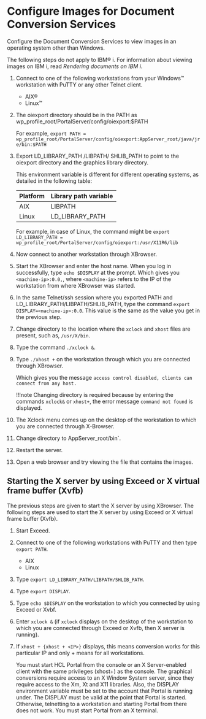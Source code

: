 # Configure Images for Document Conversion Services

Configure the Document Conversion Services to view images in an operating system other than Windows.

The following steps do not apply to IBM® i. For information about viewing images on IBM i, read *Rendering documents on IBM i*.

1.  Connect to one of the following workstations from your Windows™ workstation with PuTTY or any other Telnet client.

    -   AIX®
    -   Linux™

2.  The oiexport directory should be in the PATH as wp_profile_root/PortalServer/config/oiexport:$PATH

    For example, `export PATH = wp_profile_root/PortalServer/config/oiexport:AppServer_root/java/jre/bin:$PATH`

3.  Export LD_LIBRARY_PATH /LIBPATH/ SHLIB_PATH to point to the oiexport directory and the graphics library directory.

    This environment variable is different for different operating systems, as detailed in the following table:

    |Platform|Library path variable|
    |--------|---------------------|
    |AIX|LIBPATH|
    |Linux|LD_LIBRARY_PATH|

    For example, in case of Linux, the command might be `export LD_LIBRARY_PATH = wp_profile_root/PortalServer/config/oiexport:/usr/X11R6/lib`

4.  Now connect to another workstation through XBrowser.

5.  Start the XBrowser and enter the host name. When you log in successfully, type `echo $DISPLAY` at the prompt. Which gives you `<machine-ip>:0.0,`, where `<machine-ip>` refers to the IP of the workstation from where XBrowser was started.

6.  In the same Telnet/ssh session where you exported PATH and LD_LIBRARY_PATH/LIBPATH/SHLIB_PATH, type the command `export DISPLAY=<machine-ip>:0.0`. This value is the same as the value you get in the previous step.

7.  Change directory to the location where the `xclock` and `xhost` files are present, such as, `/usr/X/bin`.

8.  Type the command `./xclock &`.

9.  Type `./xhost +` on the workstation through which you are connected through XBrowser.

    Which gives you the message `access control disabled, clients can connect from any host.`

    !!!note
        Changing directory is required because by entering the commands `xclock&` or `xhost+`, the error message `command not found` is displayed.

10. The Xclock menu comes up on the desktop of the workstation to which you are connected through X-Browser.

11. Change directory to AppServer_root/bin`.

12. Restart the server.

13. Open a web browser and try viewing the file that contains the images.

## Starting the X server by using Exceed or X virtual frame buffer (Xvfb)

The previous steps are given to start the X server by using XBrowser. The following steps are used to start the X server by using Exceed or X virtual frame buffer (Xvfb).

1.  Start Exceed.

2.  Connect to one of the following workstations with PuTTY and then type `export PATH`.

    -   AIX
    -   Linux

3.  Type `export LD_LIBRARY_PATH/LIBPATH/SHLIB_PATH`.

4.  Type `export DISPLAY`.

5.  Type `echo $DISPLAY` on the workstation to which you connected by using Exceed or Xvbf.

6.  Enter `xclock &` (if `xclock` displays on the desktop of the workstation to which you are connected through Exceed or Xvfb, then X server is running).

7.  If `xhost + {xhost + <IP>}` displays, this means conversion works for this particular IP and only + means for all workstations.

    You must start HCL Portal from the console or an X Server-enabled client with the same privileges \(xhost+\) as the console. The graphical conversions require access to an X Window System server, since they require access to the Xm, Xt and X11 libraries. Also, the DISPLAY environment variable must be set to the account that Portal is running under. The DISPLAY must be valid at the point that Portal is started. Otherwise, telnetting to a workstation and starting Portal from there does not work. You must start Portal from an X terminal.


